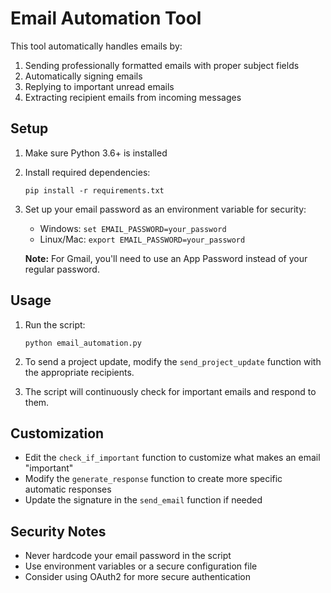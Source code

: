 # Email Automation Tool

This tool automatically handles emails by:
1. Sending professionally formatted emails with proper subject fields
2. Automatically signing emails
3. Replying to important unread emails
4. Extracting recipient emails from incoming messages

## Setup

1. Make sure Python 3.6+ is installed
2. Install required dependencies:
   ```
   pip install -r requirements.txt
   ```
3. Set up your email password as an environment variable for security:
   - Windows: `set EMAIL_PASSWORD=your_password`
   - Linux/Mac: `export EMAIL_PASSWORD=your_password`
   
   **Note:** For Gmail, you'll need to use an App Password instead of your regular password.

## Usage

1. Run the script:
   ```
   python email_automation.py
   ```

2. To send a project update, modify the `send_project_update` function with the appropriate recipients.

3. The script will continuously check for important emails and respond to them.

## Customization

- Edit the `check_if_important` function to customize what makes an email "important"
- Modify the `generate_response` function to create more specific automatic responses
- Update the signature in the `send_email` function if needed

## Security Notes

- Never hardcode your email password in the script
- Use environment variables or a secure configuration file
- Consider using OAuth2 for more secure authentication

